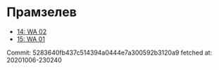 # Прамзелев
- [14: WA 02](14.md)
- [15: WA 01](15.md)

Commit: 5283640fb437c514394a0444e7a300592b3120a9
 fetched at: 20201006-230240
